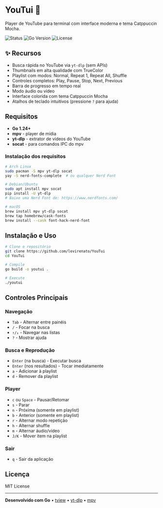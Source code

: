 # YouTui 🎵

Player de YouTube para terminal com interface moderna e tema Catppuccin Mocha.

![Status](https://img.shields.io/badge/status-stable-green)
![Go Version](https://img.shields.io/badge/go-1.24+-blue)
![License](https://img.shields.io/badge/license-MIT-blue)

## ✨ Recursos

- Busca rápida no YouTube via `yt-dlp` (sem APIs)
- Thumbnails em alta qualidade com TrueColor
- Playlist com modos: Normal, Repeat 1, Repeat All, Shuffle
- Controles completos: Play, Pause, Stop, Next, Previous
- Barra de progresso em tempo real
- Modo áudio ou vídeo
- Interface colorida com tema Catppuccin Mocha
- Atalhos de teclado intuitivos (pressione `?` para ajuda)

## Requisitos

- **Go 1.24+**
- **mpv** - player de mídia
- **yt-dlp** - extrator de vídeos do YouTube
- **socat** - para comandos IPC do mpv

### Instalação dos requisitos

```bash
# Arch Linux
sudo pacman -S mpv yt-dlp socat
yay -S nerd-fonts-complete  # ou qualquer Nerd Font

# Debian/Ubuntu
sudo apt install mpv socat
pip install -U yt-dlp
# Baixe uma Nerd Font de: https://www.nerdfonts.com/

# macOS
brew install mpv yt-dlp socat
brew tap homebrew/cask-fonts
brew install --cask font-hack-nerd-font
```

## Instalação e Uso

```bash
# Clone o repositório
git clone https://github.com/levirenato/YouTui
cd YouTui

# Compile
go build -o youtui .

# Execute
./youtui
```

## Controles Principais

### Navegação
- `Tab` - Alternar entre painéis
- `/` - Focar na busca
- `↑/↓` - Navegar nas listas
- `?` - Mostrar ajuda

### Busca e Reprodução
- `Enter` (na busca) - Executar busca
- `Enter` (nos resultados) - Tocar imediatamente
- `a` - Adicionar à playlist
- `d` - Remover da playlist

### Player
- `c` ou `Space` - Pausar/Retomar
- `s` - Parar
- `n` - Próxima (somente em playlist)
- `b` - Anterior (somente em playlist)
- `r` - Alternar modo repetição
- `h` - Alternar shuffle
- `m` - Alternar áudio/vídeo
- `J/K` - Mover item na playlist

### Sair
- `q` - Sair da aplicação

## Licença

MIT License

---

**Desenvolvido com Go** • [tview](https://github.com/rivo/tview) • [yt-dlp](https://github.com/yt-dlp/yt-dlp) • [mpv](https://mpv.io/)

